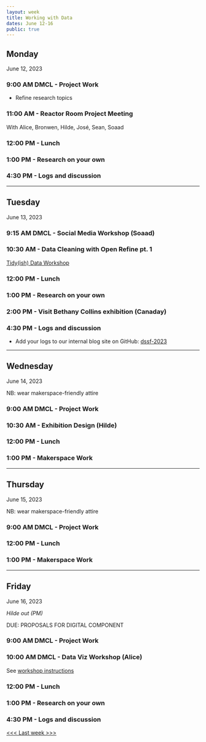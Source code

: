 ```yaml
---
layout: week
title: Working with Data
dates: June 12-16
public: true
---
```


## Monday
June 12, 2023

### 9:00 AM DMCL - Project Work
- Refine research topics

### 11:00 AM - Reactor Room Project Meeting
With Alice, Bronwen, Hilde, José, Sean, Soaad

### 12:00 PM - Lunch

### 1:00 PM - Research on your own

### 4:30 PM - Logs and discussion

---

## Tuesday
June 13, 2023 

### 9:15 AM DMCL - Social Media Workshop (Soaad)

### 10:30 AM - Data Cleaning with Open Refine pt. 1

[Tidy(ish) Data Workshop](https://github.com/tri-cods/tidy-data)

### 12:00 PM - Lunch

### 1:00 PM - Research on your own

### 2:00 PM - Visit Bethany Collins exhibition (Canaday)

### 4:30 PM - Logs and discussion
- Add your logs to our internal blog site on GitHub: [dssf-2023](https://github.com/Bryn-Mawr-College/dssf-2023)

---

## Wednesday
June 14, 2023

NB: wear makerspace-friendly attire

### 9:00 AM DMCL - Project Work

### 10:30 AM - Exhibition Design (Hilde)

### 12:00 PM - Lunch

### 1:00 PM - Makerspace Work

---

## Thursday
June 15, 2023

NB: wear makerspace-friendly attire

### 9:00 AM DMCL - Project Work

### 12:00 PM - Lunch

### 1:00 PM - Makerspace Work

---

## Friday
June 16, 2023

*Hilde out (PM)*

DUE: PROPOSALS FOR DIGITAL COMPONENT

### 9:00 AM DMCL - Project Work

### 10:00 AM DMCL - Data Viz Workshop (Alice)

See [workshop instructions](./resources/data)

### 12:00 PM - Lunch

### 1:00 PM - Research on your own

### 4:30 PM - Logs and discussion

[<<< Last week >>>](https://github.com/digbmc/dssf-syll/blob/main/_weeks/02-design.md)
